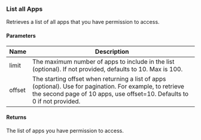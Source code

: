 ### List all Apps

Retrieves a list of all apps that you have permission to access.

#### Parameters

<table>
    <thead>
        <tr>
            <th>Name</th>
            <th>Description</th>
        </tr>
    </thead>
    <tbody>
        <tr>
            <td>limit</td>
            <td>The maximum number of apps to include in the list (optional). If not provided, defaults to 10. Max is 100.</td>
        </tr>
        <tr>
            <td>offset</td>
            <td>The starting offset when returning a list of apps (optional). Use for pagination. For example, to retrieve the second page of 10 apps, use offset=10. Defaults to 0 if not provided.</td>
        </tr>
    </tbody>
</table>

#### Returns

The list of apps you have permission to access.






